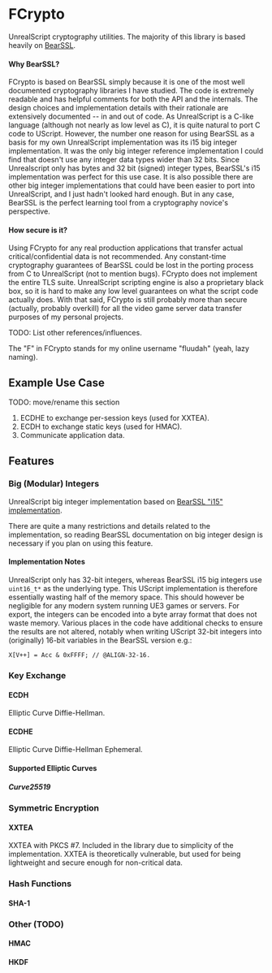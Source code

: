 # FCrypto

UnrealScript cryptography utilities. The majority of this library
is based heavily on [BearSSL](https://www.bearssl.org/).

#### Why BearSSL?

FCrypto is based on BearSSL simply because it is one of the most well documented 
cryptography libraries I have studied. The code is extremely readable and has 
helpful comments for both the API and the internals. The design choices and 
implementation details with their rationale are extensively documented -- 
in and out of code. As UnrealScript is a C-like language (although not nearly
as low level as C), it is quite natural to port C code to UScript.
However, the number one reason for using BearSSL as a basis for my own UnrealScript 
implementation was its i15 big integer implementation. It was the only big integer 
reference implementation I could find that doesn't use any integer data types 
wider than 32 bits. Since Unrealscript only has bytes and 32 bit (signed) 
integer types, BearSSL's i15 implementation was perfect for 
this use case. It is also possible there are other big integer implementations 
that could have been easier to port into UnrealScript, and I just hadn't looked 
hard enough. But in any case, BearSSL is the perfect learning tool from a 
cryptography novice's perspective.

#### How secure is it?

Using FCrypto for any real production applications that transfer actual 
critical/confidential data is not recommended. Any constant-time cryptography 
guarantees of BearSSL could be lost in the porting process from C to 
UnrealScript (not to mention bugs). FCrypto does not implement the entire 
TLS suite. UnrealScript scripting engine is also a proprietary black box, so 
it is hard to make any low level guarantees on what the script code actually does. 
With that said, FCrypto is still probably more than secure (actually, probably 
overkill) for all the video game server data transfer purposes of my personal 
projects.

TODO: List other references/influences.

The "F" in FCrypto stands for my online username "fluudah" (yeah, lazy naming).

## Example Use Case

TODO: move/rename this section

1. ECDHE to exchange per-session keys (used for XXTEA).
2. ECDH to exchange static keys (used for HMAC).
3. Communicate application data.

## Features

### Big (Modular) Integers

UnrealScript big integer implementation based on
[BearSSL "i15" implementation](https://bearssl.org/bigint.html).

There are quite a many restrictions and details related to the
implementation, so reading BearSSL documentation on big integer
design is necessary if you plan on using this feature.

#### Implementation Notes

UnrealScript only has 32-bit integers, whereas BearSSL i15 big integers use
`uint16_t*` as the underlying type. This UScript implementation is therefore
essentially wasting half of the memory space. This should however be negligible
for any modern system running UE3 games or servers. For export, the integers
can be encoded into a byte array format that does not waste memory. Various
places in the code have additional checks to ensure the results are not altered,
notably when writing UScript 32-bit integers into (originally) 16-bit variables
in the BearSSL version e.g.:
```UnrealScript
X[V++] = Acc & 0xFFFF; // @ALIGN-32-16.
````

### Key Exchange

#### ECDH

Elliptic Curve Diffie-Hellman.

#### ECDHE

Elliptic Curve Diffie-Hellman Ephemeral.

#### Supported Elliptic Curves

##### Curve25519

### Symmetric Encryption

#### XXTEA

XXTEA with PKCS #7. Included in the library due to simplicity of the implementation.
XXTEA is theoretically vulnerable, but used for being lightweight and secure enough
for non-critical data.

### Hash Functions

#### SHA-1

### Other (TODO)

#### HMAC

#### HKDF
